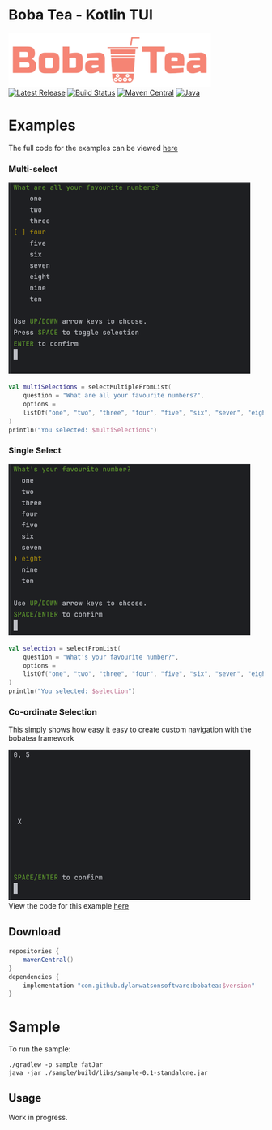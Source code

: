 # Boba Tea - Kotlin TUI

<p>
    <a href="https://github.com/dylanwatsonsoftware/bobatea"><img src="https://raw.githubusercontent.com/dylanwatsonsoftware/bobatea/refs/heads/main/bobatea.png" width="400" alt="Boba Tea"/></a><br/>
    <a href="https://github.com/dylanwatsonsoftware/bobatea/releases"><img src="https://img.shields.io/github/release/dylanwatsonsoftware/bobatea.svg" alt="Latest Release"/></a>
    <a href="https://github.com/dylanwatsonsoftware/bobatea/actions"><img src="https://github.com/dylanwatsonsoftware/bobatea/actions/workflows/build.yml/badge.svg" alt="Build Status"/></a>
    <a href="https://repo1.maven.org/maven2/com/dylanwatsonsoftware/bobatea/"><img src="https://img.shields.io/maven-central/v/com.dylanwatsonsoftware/bobatea" alt="Maven Central"/></a>
    <a href="https://docs.oracle.com/javase/8/"><img src="https://img.shields.io/badge/java-8+-informational" alt="Java"/></a>
</p>

# Examples
The full code for the examples can be viewed [here](https://github.com/dylanwatsonsoftware/bobatea/blob/main/sample/src/main/kotlin/com/example/App.kt)

### Multi-select
<img src="https://raw.githubusercontent.com/dylanwatsonsoftware/bobatea/refs/heads/main/images/multiselect.gif" /><br/>
```kotlin
val multiSelections = selectMultipleFromList(
    question = "What are all your favourite numbers?",
    options =
    listOf("one", "two", "three", "four", "five", "six", "seven", "eight", "nine", "ten"),
)
println("You selected: $multiSelections")
```
### Single Select
<img src="https://raw.githubusercontent.com/dylanwatsonsoftware/bobatea/refs/heads/main/images/singleselect.gif" /><br/>
```kotlin
val selection = selectFromList(
    question = "What's your favourite number?",
    options =
    listOf("one", "two", "three", "four", "five", "six", "seven", "eight", "nine", "ten"),
)
println("You selected: $selection")
```

### Co-ordinate Selection
This simply shows how easy it easy to create custom navigation with the bobatea framework

<img src="https://raw.githubusercontent.com/dylanwatsonsoftware/bobatea/refs/heads/main/images/coords.gif" /><br/>
View the code for this example [here](https://github.com/dylanwatsonsoftware/bobatea/blob/main/sample/src/main/kotlin/com/example/App.kt#L65-L103)

## Download

```gradle
repositories {
    mavenCentral()
}
dependencies {
    implementation "com.github.dylanwatsonsoftware:bobatea:$version"
}
```

# Sample

To run the sample:
```shell
./gradlew -p sample fatJar
java -jar ./sample/build/libs/sample-0.1-standalone.jar
```

## Usage

Work in progress.
